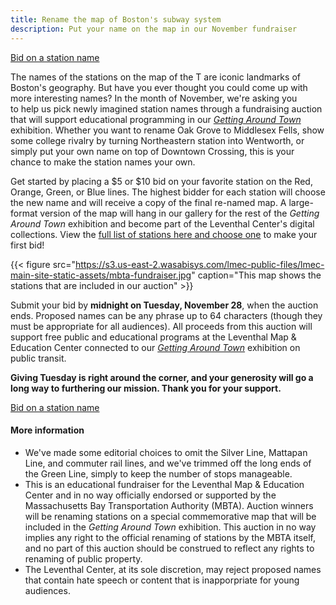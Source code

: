```yaml
---
title: Rename the map of Boston's subway system
description: Put your name on the map in our November fundraiser
---
```


<a class="btn btn-primary btn-primary-outline btn-sm" href="https://lmec.betterworld.org/auctions/transit-fundraiser">Bid on a station name</a>

The names of the stations on the map of the T are iconic landmarks of Boston's geography. But have you ever thought you could come up with more interesting names?  In the month of November, we're asking you to help us pick newly imagined station names through a fundraising auction that will support educational programming in our [_Getting Around Town_](https://www.leventhalmap.org/digital-exhibitions/getting-around-town/) exhibition. Whether you want to rename Oak Grove to Middlesex Fells, show some college rivalry by turning Northeastern station into Wentworth, or simply put your own name on top of Downtown Crossing, this is your chance to make the station names your own.

Get started by placing a $5 or $10 bid on your favorite station on the Red, Orange, Green, or Blue lines. The highest bidder for each station will choose the new name and will receive a copy of the final re-named map. A large-format version of the map will hang in our gallery for the rest of the _Getting Around Town_ exhibition and become part of the Leventhal Center's digital collections. View the [full list of stations here and choose one](https://lmec.betterworld.org/auctions/transit-fundraiser) to make your first bid!

{{< figure src="https://s3.us-east-2.wasabisys.com/lmec-public-files/lmec-main-site-static-assets/mbta-fundraiser.jpg" caption="This map shows the stations that are included in our auction" >}}

Submit your bid by **midnight on Tuesday, November 28**, when the auction ends. Proposed names can be any phrase up to 64 characters (though they must be appropriate for all audiences). All proceeds from this auction will support free public and educational programs at the Leventhal Map & Education Center connected to our [_Getting Around Town_](https://www.leventhalmap.org/digital-exhibitions/getting-around-town/) exhibition on public transit.

**Giving Tuesday is right around the corner, and your generosity will go a long way to furthering our mission. Thank you for your support.**

<a class="btn btn-primary btn-primary-outline btn-sm" href="https://lmec.betterworld.org/auctions/transit-fundraiser">Bid on a station name</a>

#### More information

* We've made some editorial choices to omit the Silver Line, Mattapan Line, and commuter rail lines, and we've trimmed off the long ends of the Green Line, simply to keep the number of stops manageable.
* This is an educational fundraiser for the Leventhal Map & Education Center and in no way officially endorsed or supported by the Massachusetts Bay Transportation Authority (MBTA). Auction winners will be renaming stations on a special commemorative map that will be included in the _Getting Around Town_ exhibition. This auction in no way implies any right to the official renaming of stations by the MBTA itself, and no part of this auction should be construed to reflect any rights to renaming of public property.
* The Leventhal Center, at its sole discretion, may reject proposed names that contain hate speech or content that is inapporpriate for young audiences.


